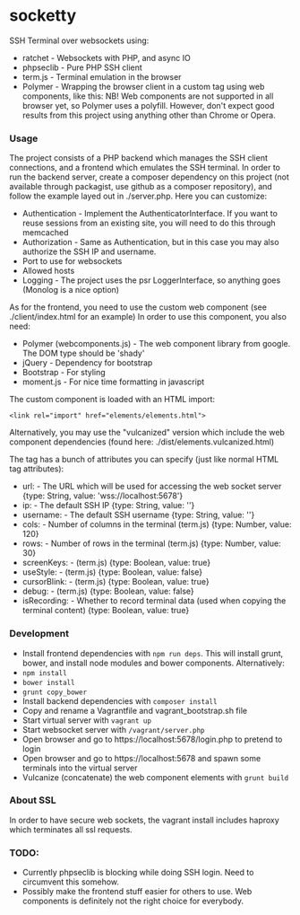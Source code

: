 # socketty
SSH Terminal over websockets using:

* ratchet - Websockets with PHP, and async IO
* phpseclib - Pure PHP SSH client
* term.js - Terminal emulation in the browser
* Polymer - Wrapping the browser client in a custom tag using web components, like this: <socketty-terminal></socketty-terminal>
  NB! Web components are not supported in all browser yet, so Polymer uses a polyfill. However, don't expect good results
  from this project using anything other than Chrome or Opera.

### Usage

The project consists of a PHP backend which manages the SSH client connections, and a frontend which
emulates the SSH terminal. In order to run the backend server, create a composer dependency on this project
(not available through packagist, use github as a composer repository), and follow the example layed out in ./server.php.
Here you can customize:

* Authentication - Implement the AuthenticatorInterface. If you want to reuse sessions from an existing site,
  you will need to do this through memcached
* Authorization - Same as Authentication, but in this case you may also authorize the SSH IP and username.
* Port to use for websockets
* Allowed hosts
* Logging - The project uses the psr LoggerInterface, so anything goes (Monolog is a nice option)

As for the frontend, you need to use the custom web component <socketty-terminal> (see ./client/index.html for an example) In order to use this component,
you also need:

* Polymer (webcomponents.js) - The web component library from google. The DOM type should be 'shady'
* jQuery - Dependency for bootstrap
* Bootstrap - For styling
* moment.js - For nice time formatting in javascript

The custom component is loaded with an HTML import:

````
<link rel="import" href="elements/elements.html">
````

Alternatively, you may use the "vulcanized" version which include the web component dependencies (found here: ./dist/elements.vulcanized.html)

The <socketty-terminal> tag has a bunch of attributes you can specify (just like normal HTML tag attributes):

* url:         - The URL which will be used for accessing the web socket server {type: String, value: 'wss://localhost:5678'}
* ip:          - The default SSH IP {type: String, value: ''}
* username:    - The default SSH username {type: String, value: ''}
* cols:        - Number of columns in the terminal (term.js) {type: Number, value: 120}
* rows:        - Number of rows in the terminal (term.js) {type: Number, value: 30}
* screenKeys:  - (term.js) {type: Boolean, value: true}
* useStyle:    - (term.js) {type: Boolean, value: false}
* cursorBlink: - (term.js) {type: Boolean, value: true}
* debug:       - (term.js) {type: Boolean, value: false}
* isRecording: - Whether to record terminal data (used when copying the terminal content) {type: Boolean, value: true}

### Development

* Install frontend dependencies with `npm run deps`.
  This will install grunt, bower, and install node modules and bower components.
  Alternatively:
 * `npm install`
 * `bower install`
 * `grunt copy_bower`
* Install backend dependencies with `composer install`
* Copy and rename a Vagrantfile and vagrant_bootstrap.sh file
* Start virtual server with `vagrant up`
* Start websocket server with `/vagrant/server.php`
* Open browser and go to https://localhost:5678/login.php to pretend to login
* Open browser and go to https://localhost:5678 and spawn some terminals into the virtual server
* Vulcanize (concatenate) the web component elements with `grunt build`

### About SSL
In order to have secure web sockets, the vagrant install includes haproxy which terminates all ssl requests.

### TODO:

* Currently phpseclib is blocking while doing SSH login. Need to circumvent this somehow.
* Possibly make the frontend stuff easier for others to use. Web components is definitely not the right choice
  for everybody.